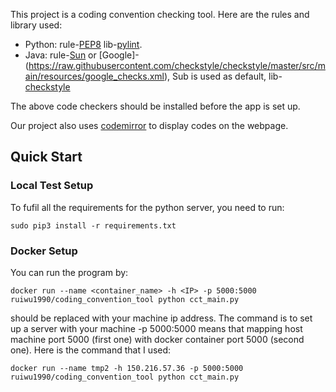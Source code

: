 This project is a coding convention checking tool. Here are the rules and library used:
<!-- # checking coding convention
pylint
cppcheck -->

* Python: rule-[PEP8](https://www.python.org/dev/peps/pep-0008/) lib-[pylint](https://www.pylint.org/#install).
* Java: rule-[Sun](https://raw.githubusercontent.com/checkstyle/checkstyle/master/src/main/resources/sun_checks.xml) or [Google]-(https://raw.githubusercontent.com/checkstyle/checkstyle/master/src/main/resources/google_checks.xml), Sub is used as default, lib-[checkstyle](http://checkstyle.sourceforge.net/cmdline.html#Download_and_Run)

The above code checkers should be installed before the app is set up.

Our project also uses [codemirror](https://codemirror.net/) to display codes on the webpage.
## Quick Start
### Local Test Setup
To fufil all the requirements for the python server, you need to run:
```
sudo pip3 install -r requirements.txt
```

### Docker Setup
You can run the program by:
```
docker run --name <container_name> -h <IP> -p 5000:5000 ruiwu1990/coding_convention_tool python cct_main.py
```

<IP> should be replaced with your machine ip address. The command is to set up a server with your machine
-p 5000:5000 means that mapping host machine port 5000 (first one) with docker container port 5000 (second one).
Here is the command that I used:

```
docker run --name tmp2 -h 150.216.57.36 -p 5000:5000 ruiwu1990/coding_convention_tool python cct_main.py
```

